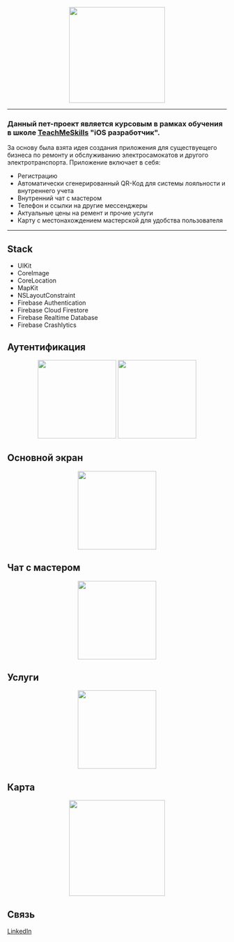 
<p align="center">
      <img src="https://github.com/catthug92/ERepair/blob/main/gif/logo.png" width="220">
</p>

---
### Данный пет-проект является курсовым в рамках обучения в школе [TeachMeSkills](https://teachmeskills.by) "iOS разработчик".

За основу была взята идея создания приложения для существуещего бизнеса по ремонту и обслуживанию электросамокатов и другого электротранспорта.
Приложение включает в себя:
- Регистрацию
- Автоматически сгенерированный QR-Код для системы лояльности и внутреннего учета
- Внутренний чат с мастером
- Телефон и ссылки на другие мессенджеры
- Актуальные цены на ремент и прочие услуги
- Карту с местонахождением мастерской для удобства пользователя 
 
---


## Stack
- UIKit
- CoreImage
- CoreLocation 
- MapKit
- NSLayoutConstraint
- Firebase Authentication
- Firebase Cloud Firestore
- Firebase Realtime Database
- Firebase Crashlytics

## Аутентификация

<p align="center">
      <img src="https://github.com/catthug92/ERepair/blob/main/gif/auth.gif" width="180">  <img src="https://github.com/catthug92/ERepair/blob/main/gif/errorLogin.gif" width="180">
</p>

</p>

## Основной экран

<p align="center">
      <img src="https://github.com/catthug92/ERepair/blob/main/gif/main.gif" width="180">
</p>


## Чат с мастером

<p align="center">
      <img src="https://github.com/catthug92/ERepair/blob/main/gif/chat.gif" width="180">
</p>


## Услуги

<p align="center">
      <img src="https://github.com/catthug92/ERepair/blob/main/gif/catalog.gif" width="180">
</p>


## Карта

<p align="center">
      <img src="https://github.com/catthug92/ERepair/blob/main/gif/map.gif" width="220"> 
</p>


## Связь

[LinkedIn](https://www.linkedin.com/in/artem-swift/)
